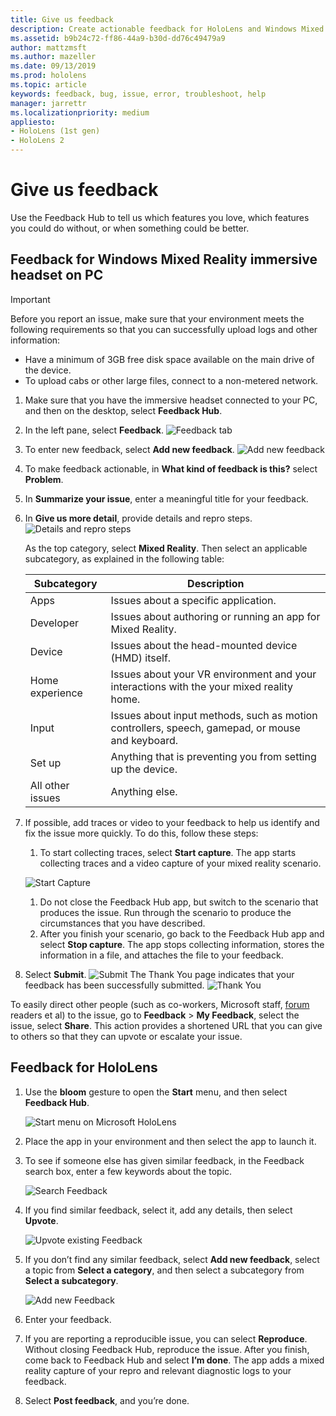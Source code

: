 ```yaml
---
title: Give us feedback
description: Create actionable feedback for HoloLens and Windows Mixed Reality developers by using the Feedback Hub.
ms.assetid: b9b24c72-ff86-44a9-b30d-dd76c49479a9
author: mattzmsft
ms.author: mazeller
ms.date: 09/13/2019
ms.prod: hololens
ms.topic: article
keywords: feedback, bug, issue, error, troubleshoot, help
manager: jarrettr
ms.localizationpriority: medium
appliesto:
- HoloLens (1st gen)
- HoloLens 2
---
```


# Give us feedback

Use the Feedback Hub to tell us which features you love, which features you could do without, or when something could be better.

## Feedback for Windows Mixed Reality immersive headset on PC

> [!IMPORTANT]
> Before you report an issue, make sure that your environment meets the following requirements so that you can successfully upload logs and other information:
>
> - Have a minimum of 3GB free disk space available on the main drive of the device.
> - To upload cabs or other large files, connect to a non-metered network.

1. Make sure that you have the immersive headset connected to your PC, and then on the desktop, select **Feedback Hub**.
1. In the left pane, select **Feedback**.
    ![Feedback tab](images/feedback1-600px.png)
1. To enter new feedback, select **Add new feedback**.
  ![Add new feedback](images/feedback2-600px.png)
1. To make feedback actionable, in **What kind of feedback is this?** select **Problem**.
1. In **Summarize your issue**, enter a meaningful title for your feedback.
1. In **Give us more detail**, provide details and repro steps.
  ![Details and repro steps](images/feedback3-600px.png)

    As the top category, select **Mixed Reality**. Then select an applicable subcategory, as explained in the following table:
    
    |Subcategory  |Description |
    |----------|----------|
    |  Apps  |  Issues about a specific application. |
    |  Developer  |  Issues about authoring or running an app for Mixed Reality. |
    |  Device  |  Issues about the head-mounted device (HMD) itself. |
    |  Home experience  |  Issues about your VR environment and your interactions with the your mixed reality home. |
    |  Input  |  Issues about input methods, such as motion controllers, speech, gamepad, or mouse and keyboard. |
    |  Set up  |  Anything that is preventing you from setting up the device. |
    |  All other issues  |  Anything else. |
  
1. If possible, add traces or video to your feedback to help us identify and fix the issue more quickly. To do this, follow these steps:
   1. To start collecting traces, select **Start capture**. The app starts collecting traces and a video capture of your mixed reality scenario.
   
    ![Start Capture](images/feedback4-600px.png)
   1. Do not close the Feedback Hub app, but switch to the scenario that produces the issue. Run through the scenario to produce the circumstances that you have described.
   1. After you finish your scenario, go back to the Feedback Hub app and select **Stop capture**. The app stops collecting information, stores the information in a file, and attaches the file to your feedback.
1. Select **Submit**.
  ![Submit](images/feedback5-600px.png)
   The Thank You page indicates that your feedback has been successfully submitted.
  ![Thank You](images/feedback6-600px.png)

To easily direct other people (such as co-workers, Microsoft staff, [forum](https://forums.hololens.com/) readers et al) to the issue, go to **Feedback** > **My Feedback**, select the issue, select **Share**. This action provides a shortened URL that you can give to others so that they can upvote or escalate your issue.

## Feedback for HoloLens

1. Use the **bloom** gesture to open the **Start** menu, and then select **Feedback Hub**.

   ![Start menu on Microsoft HoloLens](images/startmenu.jpg)
1. Place the app in your environment and then select the app to launch it.
1. To see if someone else has given similar feedback, in the Feedback search box, enter a few keywords about the topic.

   ![Search Feedback](images/searchfeedback-500px.jpg)
1. If you find similar feedback, select it, add any details, then select **Upvote**.

   ![Upvote existing Feedback](images/upvotefeedback-500px.jpg)
1. If you don’t find any similar feedback, select **Add new feedback**, select a topic from **Select a category**, and then select a subcategory from **Select a subcategory**.

   ![Add new Feedback](images/addnewfeedback-500px.jpg)
1. Enter your feedback.
1. If you are reporting a reproducible issue, you can select **Reproduce**. Without closing Feedback Hub, reproduce the issue. After you finish, come back to Feedback Hub and select **I’m done**. The app adds a mixed reality capture of your repro and relevant diagnostic logs to your feedback.
1. Select **Post feedback**, and you’re done.

